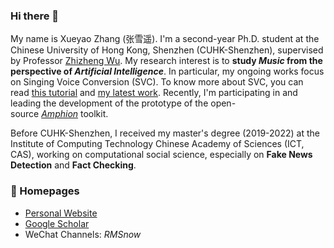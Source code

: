 ### Hi there 👋

<!--
**RMSnow/RMSnow** is a ✨ _special_ ✨ repository because its `README.md` (this file) appears on your GitHub profile.

Here are some ideas to get you started:

- 🔭 I’m currently working on ...
- 🌱 I’m currently learning ...
- 👯 I’m looking to collaborate on ...
- 🤔 I’m looking for help with ...
- 💬 Ask me about ...
- 📫 How to reach me: ...
- 😄 Pronouns: ...
- ⚡ Fun fact: ...
-->

My name is Xueyao Zhang (张雪遥). I'm a second-year Ph.D. student at the Chinese University of Hong Kong, Shenzhen (CUHK-Shenzhen), supervised by Professor [Zhizheng Wu](http://www.drwuz.com/). My research interest is to **study *Music* from the perspective of *Artificial Intelligence***. In particular, my ongoing works focus on Singing Voice Conversion (SVC). To know more about SVC, you can read [this tutorial](https://www.zhangxueyao.com/data/SVC/tutorial.html) and [my latest work](https://www.zhangxueyao.com/data/MultipleContentsSVC/index.html). Recently, I'm participating in and leading the development of the prototype of the open-source *[Amphion](https://github.com/open-mmlab/Amphion)* toolkit.

Before CUHK-Shenzhen, I received my master's degree (2019-2022) at the Institute of Computing Technology Chinese Academy of Sciences (ICT, CAS), working on computational social science, especially on **Fake News Detection** and **Fact Checking**.

### 🔗 Homepages

- [Personal Website](https://www.zhangxueyao.com/)
- [Google Scholar](https://scholar.google.com/citations?user=lf1udBcAAAAJ&hl=en)
- WeChat Channels: *RMSnow*
